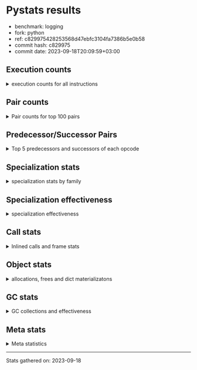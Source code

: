 
# Pystats results

- benchmark: logging
- fork: python
- ref: c829975428253568d47ebfc3104fa7386b5e0b58
- commit hash: c829975
- commit date: 2023-09-18T20:09:59+03:00

## Execution counts

<details>
<summary> execution counts for all instructions </summary>

|Name | Count | Self | Cumulative | Miss ratio | 
|---|---:|---:|---:|---:|
| LOAD_FAST | 447,899,640 | 22.6% | 22.6% |  |
| POP_JUMP_IF_FALSE | 131,481,780 | 6.6% | 29.3% |  |
| RESUME_CHECK | 127,181,340 | 6.4% | 35.7% |  |
| LOAD_ATTR_INSTANCE_VALUE | 123,517,800 | 6.2% | 41.9% | 1.0% |
| TO_BOOL_BOOL | 108,748,800 | 5.5% | 47.4% |  |
| LOAD_ATTR_METHOD_WITH_VALUES | 106,905,600 | 5.4% | 52.8% |  |
| LOAD_GLOBAL_MODULE | 93,389,700 | 4.7% | 57.5% |  |
| CALL_PY_EXACT_ARGS | 82,329,780 | 4.2% | 61.7% |  |
| RETURN_VALUE | 73,113,960 | 3.7% | 65.4% |  |
| POP_TOP | 61,440,720 | 3.1% | 68.5% |  |
| STORE_FAST | 59,966,340 | 3.0% | 71.5% |  |
| CALL | 56,540,440 | 2.9% | 74.4% |  |
| RETURN_CONST | 54,067,380 | 2.7% | 77.1% |  |
| NOP | 49,152,180 | 2.5% | 79.6% |  |
| LOAD_CONST | 43,008,360 | 2.2% | 81.8% |  |
| BINARY_SUBSCR_DICT | 41,779,200 | 2.1% | 83.9% |  |
| LOAD_FAST_LOAD_FAST | 35,020,800 | 1.8% | 85.7% |  |
| LOAD_ATTR_MODULE | 29,491,680 | 1.5% | 87.1% |  |
| STORE_ATTR_INSTANCE_VALUE | 27,033,600 | 1.4% | 88.5% |  |
| LOAD_ATTR | 19,666,260 | 1.0% | 89.5% |  |
| PUSH_NULL | 14,746,500 | 0.7% | 90.2% |  |
| LOAD_GLOBAL_BUILTIN | 14,745,960 | 0.7% | 91.0% |  |
| LOAD_ATTR_METHOD_NO_DICT | 13,516,920 | 0.7% | 91.7% |  |
| POP_JUMP_IF_TRUE | 13,516,800 | 0.7% | 92.4% |  |
| COMPARE_OP_INT | 11,673,780 | 0.6% | 92.9% |  |
| TO_BOOL_NONE | 11,059,200 | 0.6% | 93.5% |  |
| TO_BOOL_ALWAYS_TRUE | 9,830,400 | 0.5% | 94.0% |  |
| JUMP_BACKWARD | 7,741,440 | 0.4% | 94.4% |  |
| BINARY_OP | 6,760,260 | 0.3% | 94.7% |  |
| COPY | 6,144,000 | 0.3% | 95.0% |  |
| CALL_BUILTIN_FAST_WITH_KEYWORDS | 6,144,000 | 0.3% | 95.4% |  |
| CALL_ISINSTANCE | 5,529,600 | 0.3% | 95.6% |  |
| POP_JUMP_IF_NOT_NONE | 4,915,200 | 0.2% | 95.9% |  |
| JUMP_FORWARD | 4,915,200 | 0.2% | 96.1% |  |
| FOR_ITER_LIST | 4,915,200 | 0.2% | 96.4% |  |
| COMPARE_OP_STR | 4,915,200 | 0.2% | 96.6% |  |
| BINARY_SLICE | 4,915,200 | 0.2% | 96.9% |  |
| BINARY_OP_ADD_INT | 4,915,200 | 0.2% | 97.1% |  |
| CALL_BUILTIN_FAST | 4,300,800 | 0.2% | 97.3% |  |
| FOR_ITER_RANGE | 4,055,220 | 0.2% | 97.5% |  |
| CALL_METHOD_DESCRIPTOR_NOARGS | 3,710,220 | 0.2% | 97.7% | 33.8% |
| CALL_METHOD_DESCRIPTOR_FAST | 3,686,760 | 0.2% | 97.9% |  |
| GET_ITER | 3,686,580 | 0.2% | 98.1% |  |
| POP_JUMP_IF_NONE | 3,686,400 | 0.2% | 98.3% |  |
| BUILD_TUPLE | 3,686,400 | 0.2% | 98.5% |  |
| INTERPRETER_EXIT | 3,072,000 | 0.2% | 98.6% |  |
| TO_BOOL | 2,458,240 | 0.1% | 98.8% |  |
| LOAD_ATTR_METHOD_LAZY_DICT | 2,458,140 | 0.1% | 98.9% |  |
| STORE_FAST_STORE_FAST | 2,457,600 | 0.1% | 99.0% |  |
| LOAD_ATTR_NONDESCRIPTOR_WITH_VALUES | 2,457,600 | 0.1% | 99.1% |  |
| BINARY_SUBSCR_TUPLE_INT | 1,843,200 | 0.1% | 99.2% |  |
| CALL_FUNCTION_EX | 1,229,160 | 0.1% | 99.3% |  |
| BINARY_OP_SUBTRACT_FLOAT | 1,228,980 | 0.1% | 99.3% |  |
| UNPACK_SEQUENCE_TUPLE | 1,228,800 | 0.1% | 99.4% |  |
| TO_BOOL_STR | 1,228,800 | 0.1% | 99.5% |  |
| LOAD_ATTR_PROPERTY | 1,228,800 | 0.1% | 99.5% |  |
| DICT_MERGE | 1,228,800 | 0.1% | 99.6% |  |
| CONTAINS_OP | 1,228,800 | 0.1% | 99.7% |  |
| CALL_STR_1 | 1,228,800 | 0.1% | 99.7% |  |
| CALL_METHOD_DESCRIPTOR_O | 1,228,800 | 0.1% | 99.8% |  |
| BUILD_MAP | 1,228,800 | 0.1% | 99.8% |  |
| BINARY_OP_SUBTRACT_INT | 1,228,800 | 0.1% | 99.9% |  |
| BINARY_OP_ADD_UNICODE | 1,228,800 | 0.1% | 100.0% |  |
| CALL_LEN | 614,580 | 0.0% | 100.0% |  |
| LOAD_DEREF | 540 | 0.0% | 100.0% |  |
| LOAD_GLOBAL | 500 | 0.0% | 100.0% |  |
| LIST_EXTEND | 180 | 0.0% | 100.0% |  |
| COPY_FREE_VARS | 180 | 0.0% | 100.0% |  |
| CALL_INTRINSIC_1 | 180 | 0.0% | 100.0% |  |
| CALL_BUILTIN_CLASS | 180 | 0.0% | 100.0% |  |
| BUILD_LIST | 180 | 0.0% | 100.0% |  |
| CALL_METHOD_DESCRIPTOR_FAST_WITH_KEYWORDS | 120 | 0.0% | 100.0% |  |
| BINARY_OP_MULTIPLY_INT | 120 | 0.0% | 100.0% |  |
| COMPARE_OP | 60 | 0.0% | 100.0% |  |


</details>

## Pair counts

<details>
<summary> Pair counts for top 100 pairs </summary>

|Pair | Count | Self | Cumulative | 
|---|---:|---:|---:|
| LOAD_FAST LOAD_ATTR_INSTANCE_VALUE | 122,880,000 | 6.2% | 6.2% |
| LOAD_FAST LOAD_ATTR_METHOD_WITH_VALUES | 104,448,000 | 5.3% | 11.5% |
| RESUME_CHECK LOAD_FAST | 103,219,380 | 5.2% | 16.7% |
| TO_BOOL_BOOL POP_JUMP_IF_FALSE | 97,689,600 | 4.9% | 21.6% |
| CALL_PY_EXACT_ARGS RESUME_CHECK | 82,329,780 | 4.2% | 25.8% |
| LOAD_ATTR_METHOD_WITH_VALUES LOAD_FAST | 54,681,600 | 2.8% | 28.6% |
| RETURN_CONST POP_TOP | 50,380,980 | 2.5% | 31.1% |
| NOP LOAD_FAST | 46,694,400 | 2.4% | 33.5% |
| LOAD_FAST CALL | 46,080,160 | 2.3% | 35.8% |
| RETURN_VALUE TO_BOOL_BOOL | 45,465,600 | 2.3% | 38.1% |
| POP_JUMP_IF_FALSE RETURN_CONST | 43,008,000 | 2.2% | 40.3% |
| LOAD_ATTR_INSTANCE_VALUE TO_BOOL_BOOL | 43,008,000 | 2.2% | 42.4% |
| LOAD_ATTR_INSTANCE_VALUE LOAD_FAST | 43,008,000 | 2.2% | 44.6% |
| POP_JUMP_IF_FALSE NOP | 41,779,200 | 2.1% | 46.7% |
| LOAD_GLOBAL_MODULE CALL_PY_EXACT_ARGS | 41,779,200 | 2.1% | 48.8% |
| BINARY_SUBSCR_DICT RETURN_VALUE | 41,779,200 | 2.1% | 50.9% |
| POP_TOP LOAD_FAST | 41,410,740 | 2.1% | 53.0% |
| LOAD_FAST BINARY_SUBSCR_DICT | 40,550,400 | 2.0% | 55.1% |
| LOAD_ATTR_METHOD_WITH_VALUES LOAD_GLOBAL_MODULE | 40,550,400 | 2.0% | 57.1% |
| CALL RESUME_CHECK | 40,550,400 | 2.0% | 59.2% |
| STORE_FAST LOAD_FAST | 39,076,140 | 2.0% | 61.1% |
| POP_JUMP_IF_FALSE LOAD_FAST | 30,105,780 | 1.5% | 62.7% |
| LOAD_GLOBAL_MODULE LOAD_ATTR_MODULE | 22,733,100 | 1.1% | 63.8% |
| LOAD_FAST CALL_PY_EXACT_ARGS | 22,118,520 | 1.1% | 64.9% |
| RESUME_CHECK LOAD_GLOBAL_MODULE | 16,588,920 | 0.8% | 65.8% |
| LOAD_FAST LOAD_ATTR | 15,974,580 | 0.8% | 66.6% |
| LOAD_FAST STORE_ATTR_INSTANCE_VALUE | 14,745,600 | 0.7% | 67.3% |
| LOAD_ATTR_MODULE PUSH_NULL | 13,517,280 | 0.7% | 68.0% |
| LOAD_FAST LOAD_CONST | 12,902,520 | 0.7% | 68.7% |
| LOAD_FAST_LOAD_FAST STORE_ATTR_INSTANCE_VALUE | 12,288,000 | 0.6% | 69.3% |
| LOAD_GLOBAL_BUILTIN LOAD_FAST | 11,059,560 | 0.6% | 69.8% |
| POP_TOP RETURN_CONST | 11,059,380 | 0.6% | 70.4% |
| TO_BOOL_NONE POP_JUMP_IF_FALSE | 11,059,200 | 0.6% | 71.0% |
| TO_BOOL_BOOL POP_JUMP_IF_TRUE | 11,059,200 | 0.6% | 71.5% |
| RETURN_VALUE STORE_FAST | 11,059,200 | 0.6% | 72.1% |
| STORE_ATTR_INSTANCE_VALUE LOAD_FAST_LOAD_FAST | 9,830,400 | 0.5% | 72.6% |
| LOAD_ATTR_METHOD_WITH_VALUES CALL_PY_EXACT_ARGS | 9,830,400 | 0.5% | 73.1% |
| COMPARE_OP_INT POP_JUMP_IF_FALSE | 9,216,180 | 0.5% | 73.5% |
| LOAD_FAST RETURN_VALUE | 8,601,780 | 0.4% | 74.0% |
| TO_BOOL_ALWAYS_TRUE POP_JUMP_IF_FALSE | 8,601,600 | 0.4% | 74.4% |
| LOAD_CONST COMPARE_OP_INT | 7,987,240 | 0.4% | 74.8% |
| STORE_FAST LOAD_GLOBAL_MODULE | 7,372,960 | 0.4% | 75.2% |
| STORE_ATTR_INSTANCE_VALUE LOAD_GLOBAL_MODULE | 7,372,800 | 0.4% | 75.5% |
| LOAD_FAST STORE_FAST | 7,372,800 | 0.4% | 75.9% |
| LOAD_CONST STORE_FAST | 7,372,800 | 0.4% | 76.3% |
| LOAD_CONST LOAD_FAST | 7,372,800 | 0.4% | 76.7% |
| LOAD_ATTR_MODULE LOAD_ATTR_MODULE | 6,758,400 | 0.3% | 77.0% |
| PUSH_NULL LOAD_FAST | 6,144,360 | 0.3% | 77.3% |
| RETURN_VALUE RETURN_VALUE | 6,144,180 | 0.3% | 77.6% |
| LOAD_GLOBAL_MODULE LOAD_FAST | 6,144,180 | 0.3% | 77.9% |
| POP_JUMP_IF_TRUE LOAD_FAST | 6,144,000 | 0.3% | 78.2% |
| LOAD_FAST_LOAD_FAST LOAD_FAST_LOAD_FAST | 6,144,000 | 0.3% | 78.6% |
| LOAD_FAST LOAD_GLOBAL_MODULE | 6,144,000 | 0.3% | 78.9% |
| LOAD_FAST CALL_BUILTIN_FAST_WITH_KEYWORDS | 6,144,000 | 0.3% | 79.2% |
| LOAD_ATTR_MODULE LOAD_FAST | 6,144,000 | 0.3% | 79.5% |
| LOAD_ATTR_METHOD_NO_DICT LOAD_FAST | 6,144,000 | 0.3% | 79.8% |
| LOAD_ATTR_INSTANCE_VALUE TO_BOOL_ALWAYS_TRUE | 6,144,000 | 0.3% | 80.1% |
| LOAD_ATTR_INSTANCE_VALUE LOAD_ATTR_METHOD_NO_DICT | 6,144,000 | 0.3% | 80.4% |
| LOAD_ATTR STORE_FAST | 6,144,000 | 0.3% | 80.7% |
| CALL_ISINSTANCE TO_BOOL_BOOL | 5,529,600 | 0.3% | 81.0% |
| POP_TOP JUMP_BACKWARD | 5,283,840 | 0.3% | 81.3% |
| CALL STORE_FAST | 4,915,380 | 0.2% | 81.5% |
| STORE_FAST LOAD_FAST_LOAD_FAST | 4,915,200 | 0.2% | 81.8% |
| RETURN_VALUE LOAD_FAST | 4,915,200 | 0.2% | 82.0% |
| POP_JUMP_IF_NOT_NONE LOAD_FAST | 4,915,200 | 0.2% | 82.3% |
| POP_JUMP_IF_FALSE LOAD_GLOBAL_MODULE | 4,915,200 | 0.2% | 82.5% |
| LOAD_GLOBAL_MODULE TO_BOOL_BOOL | 4,915,200 | 0.2% | 82.8% |
| LOAD_FAST TO_BOOL_NONE | 4,915,200 | 0.2% | 83.0% |
| LOAD_FAST POP_JUMP_IF_NOT_NONE | 4,915,200 | 0.2% | 83.3% |
| LOAD_CONST BINARY_OP_ADD_INT | 4,915,200 | 0.2% | 83.5% |
| LOAD_ATTR_INSTANCE_VALUE TO_BOOL_NONE | 4,915,200 | 0.2% | 83.8% |
| COPY TO_BOOL_BOOL | 4,915,200 | 0.2% | 84.0% |
| JUMP_BACKWARD FOR_ITER_RANGE | 4,055,040 | 0.2% | 84.2% |
| FOR_ITER_RANGE STORE_FAST | 4,055,040 | 0.2% | 84.4% |
| LOAD_ATTR LOAD_ATTR | 3,691,400 | 0.2% | 84.6% |
| PUSH_NULL CALL | 3,686,940 | 0.2% | 84.8% |
| LOAD_CONST BINARY_OP | 3,686,440 | 0.2% | 85.0% |
| STORE_FAST LOAD_CONST | 3,686,400 | 0.2% | 85.2% |
| STORE_ATTR_INSTANCE_VALUE LOAD_FAST | 3,686,400 | 0.2% | 85.3% |
| RESUME_CHECK NOP | 3,686,400 | 0.2% | 85.5% |
| POP_JUMP_IF_FALSE LOAD_GLOBAL_BUILTIN | 3,686,400 | 0.2% | 85.7% |
| LOAD_GLOBAL_MODULE COMPARE_OP_STR | 3,686,400 | 0.2% | 85.9% |
| LOAD_FAST_LOAD_FAST LOAD_FAST | 3,686,400 | 0.2% | 86.1% |
| LOAD_FAST_LOAD_FAST LOAD_CONST | 3,686,400 | 0.2% | 86.3% |
| LOAD_FAST TO_BOOL_ALWAYS_TRUE | 3,686,400 | 0.2% | 86.5% |
| LOAD_FAST POP_JUMP_IF_NONE | 3,686,400 | 0.2% | 86.7% |
| LOAD_FAST LOAD_GLOBAL_BUILTIN | 3,686,400 | 0.2% | 86.8% |
| LOAD_FAST LOAD_ATTR_METHOD_NO_DICT | 3,686,400 | 0.2% | 87.0% |
| LOAD_CONST CALL_BUILTIN_FAST | 3,686,400 | 0.2% | 87.2% |
| LOAD_ATTR_INSTANCE_VALUE GET_ITER | 3,686,400 | 0.2% | 87.4% |
| LOAD_ATTR LOAD_FAST | 3,686,400 | 0.2% | 87.6% |
| LOAD_ATTR CALL_PY_EXACT_ARGS | 3,686,400 | 0.2% | 87.8% |
| GET_ITER FOR_ITER_LIST | 3,686,400 | 0.2% | 88.0% |
| FOR_ITER_LIST LOAD_FAST | 3,686,400 | 0.2% | 88.1% |
| COMPARE_OP_STR COPY | 3,686,400 | 0.2% | 88.3% |
| CALL_METHOD_DESCRIPTOR_NOARGS POP_TOP | 3,686,400 | 0.2% | 88.5% |
| CALL_METHOD_DESCRIPTOR_FAST STORE_FAST | 3,686,400 | 0.2% | 88.7% |
| CALL_BUILTIN_FAST_WITH_KEYWORDS RETURN_VALUE | 3,686,400 | 0.2% | 88.9% |
| CALL LOAD_CONST | 3,686,400 | 0.2% | 89.1% |
| BINARY_OP_ADD_INT STORE_FAST | 3,686,400 | 0.2% | 89.3% |


</details>

## Predecessor/Successor Pairs

<details>
<summary> Top 5 predecessors and successors of each opcode </summary>

### BINARY_SLICE

<details>
<summary> Successors and predecessors for BINARY_SLICE </summary>

|Predecessors | Count | Percentage | 
|---|---:|---:|
| LOAD_CONST | 2,457,600 | 50.0% |
| LOAD_FAST | 1,228,800 | 25.0% |
| BINARY_OP_ADD_INT | 1,228,800 | 25.0% |

|Successors | Count | Percentage | 
|---|---:|---:|
| RETURN_VALUE | 1,228,800 | 25.0% |
| LOAD_FAST_LOAD_FAST | 1,228,800 | 25.0% |
| LOAD_FAST | 1,228,800 | 25.0% |
| BUILD_TUPLE | 1,228,800 | 25.0% |


</details>

### GET_ITER

<details>
<summary> Successors and predecessors for GET_ITER </summary>

|Predecessors | Count | Percentage | 
|---|---:|---:|
| LOAD_ATTR_INSTANCE_VALUE | 3,686,400 | 100.0% |
| LOAD_FAST | 180 | 0.0% |

|Successors | Count | Percentage | 
|---|---:|---:|
| FOR_ITER_LIST | 3,686,400 | 100.0% |
| FOR_ITER_RANGE | 180 | 0.0% |


</details>

### NOP

<details>
<summary> Successors and predecessors for NOP </summary>

|Predecessors | Count | Percentage | 
|---|---:|---:|
| POP_JUMP_IF_FALSE | 41,779,200 | 85.0% |
| RESUME_CHECK | 3,686,400 | 7.5% |
| POP_TOP | 2,457,780 | 5.0% |
| STORE_ATTR_INSTANCE_VALUE | 1,228,800 | 2.5% |

|Successors | Count | Percentage | 
|---|---:|---:|
| LOAD_FAST | 46,694,400 | 95.0% |
| LOAD_GLOBAL_MODULE | 2,457,600 | 5.0% |
| LOAD_DEREF | 180 | 0.0% |


</details>

### POP_TOP

<details>
<summary> Successors and predecessors for POP_TOP </summary>

|Predecessors | Count | Percentage | 
|---|---:|---:|
| RETURN_CONST | 50,380,980 | 82.0% |
| CALL_METHOD_DESCRIPTOR_NOARGS | 3,686,400 | 6.0% |
| CALL | 2,457,780 | 4.0% |
| RETURN_VALUE | 1,228,800 | 2.0% |
| POP_JUMP_IF_TRUE | 1,228,800 | 2.0% |

|Successors | Count | Percentage | 
|---|---:|---:|
| LOAD_FAST | 41,410,740 | 67.4% |
| RETURN_CONST | 11,059,380 | 18.0% |
| JUMP_BACKWARD | 5,283,840 | 8.6% |
| NOP | 2,457,780 | 4.0% |
| LOAD_CONST | 1,228,800 | 2.0% |


</details>

### PUSH_NULL

<details>
<summary> Successors and predecessors for PUSH_NULL </summary>

|Predecessors | Count | Percentage | 
|---|---:|---:|
| LOAD_ATTR_MODULE | 13,517,280 | 91.7% |
| LOAD_ATTR | 1,228,860 | 8.3% |
| LOAD_DEREF | 360 | 0.0% |

|Successors | Count | Percentage | 
|---|---:|---:|
| LOAD_FAST | 6,144,360 | 41.7% |
| CALL | 3,686,940 | 25.0% |
| LOAD_GLOBAL_MODULE | 1,228,800 | 8.3% |
| LOAD_FAST_LOAD_FAST | 1,228,800 | 8.3% |
| LOAD_CONST | 1,228,800 | 8.3% |


</details>

### RETURN_VALUE

<details>
<summary> Successors and predecessors for RETURN_VALUE </summary>

|Predecessors | Count | Percentage | 
|---|---:|---:|
| BINARY_SUBSCR_DICT | 41,779,200 | 57.1% |
| LOAD_FAST | 8,601,780 | 11.8% |
| RETURN_VALUE | 6,144,180 | 8.4% |
| CALL_BUILTIN_FAST_WITH_KEYWORDS | 3,686,400 | 5.0% |
| POP_JUMP_IF_TRUE | 2,457,600 | 3.4% |

|Successors | Count | Percentage | 
|---|---:|---:|
| TO_BOOL_BOOL | 45,465,600 | 62.2% |
| STORE_FAST | 11,059,200 | 15.1% |
| RETURN_VALUE | 6,144,180 | 8.4% |
| LOAD_FAST | 4,915,200 | 6.7% |
| UNPACK_SEQUENCE_TUPLE | 1,228,800 | 1.7% |


</details>

### TO_BOOL

<details>
<summary> Successors and predecessors for TO_BOOL </summary>

|Predecessors | Count | Percentage | 
|---|---:|---:|
| LOAD_FAST | 1,228,800 | 50.0% |
| LOAD_ATTR_INSTANCE_VALUE | 1,228,800 | 50.0% |
| TO_BOOL | 640 | 0.0% |

|Successors | Count | Percentage | 
|---|---:|---:|
| POP_JUMP_IF_FALSE | 2,457,600 | 100.0% |
| TO_BOOL | 640 | 0.0% |


</details>

### BINARY_OP

<details>
<summary> Successors and predecessors for BINARY_OP </summary>

|Predecessors | Count | Percentage | 
|---|---:|---:|
| LOAD_CONST | 3,686,440 | 54.5% |
| LOAD_FAST | 1,228,860 | 18.2% |
| CALL | 1,228,800 | 18.2% |
| LOAD_ATTR_INSTANCE_VALUE | 614,400 | 9.1% |
| BINARY_OP | 1,760 | 0.0% |

|Successors | Count | Percentage | 
|---|---:|---:|
| LOAD_FAST | 2,457,600 | 36.4% |
| RETURN_VALUE | 1,228,800 | 18.2% |
| LOAD_CONST | 1,228,800 | 18.2% |
| CALL | 1,228,800 | 18.2% |
| STORE_FAST | 614,400 | 9.1% |


</details>

### BUILD_LIST

<details>
<summary> Successors and predecessors for BUILD_LIST </summary>

|Predecessors | Count | Percentage | 
|---|---:|---:|
| LOAD_FAST | 180 | 100.0% |

|Successors | Count | Percentage | 
|---|---:|---:|
| LOAD_DEREF | 180 | 100.0% |


</details>

### CALL

<details>
<summary> Successors and predecessors for CALL </summary>

|Predecessors | Count | Percentage | 
|---|---:|---:|
| LOAD_FAST | 46,080,160 | 81.5% |
| PUSH_NULL | 3,686,940 | 6.5% |
| LOAD_ATTR_METHOD_NO_DICT | 2,457,640 | 4.3% |
| LOAD_GLOBAL_MODULE | 1,228,800 | 2.2% |
| LOAD_ATTR_NONDESCRIPTOR_WITH_VALUES | 1,228,800 | 2.2% |

|Successors | Count | Percentage | 
|---|---:|---:|
| RESUME_CHECK | 40,550,400 | 71.7% |
| STORE_FAST | 4,915,380 | 8.7% |
| LOAD_CONST | 3,686,400 | 6.5% |
| POP_TOP | 2,457,780 | 4.3% |
| LOAD_FAST | 2,457,780 | 4.3% |


</details>

### CALL_FUNCTION_EX

<details>
<summary> Successors and predecessors for CALL_FUNCTION_EX </summary>

|Predecessors | Count | Percentage | 
|---|---:|---:|
| DICT_MERGE | 1,228,800 | 100.0% |
| LOAD_FAST | 180 | 0.0% |
| CALL_INTRINSIC_1 | 180 | 0.0% |

|Successors | Count | Percentage | 
|---|---:|---:|
| POP_TOP | 1,228,800 | 100.0% |
| RESUME_CHECK | 180 | 0.0% |
| COPY_FREE_VARS | 180 | 0.0% |


</details>

### CALL_INTRINSIC_1

<details>
<summary> Successors and predecessors for CALL_INTRINSIC_1 </summary>

|Predecessors | Count | Percentage | 
|---|---:|---:|
| LIST_EXTEND | 180 | 100.0% |

|Successors | Count | Percentage | 
|---|---:|---:|
| CALL_FUNCTION_EX | 180 | 100.0% |


</details>

### COMPARE_OP

<details>
<summary> Successors and predecessors for COMPARE_OP </summary>

|Predecessors | Count | Percentage | 
|---|---:|---:|
| BINARY_OP_MULTIPLY_INT | 40 | 66.7% |
| LOAD_CONST | 20 | 33.3% |

|Successors | Count | Percentage | 
|---|---:|---:|
| COMPARE_OP_INT | 60 | 100.0% |


</details>

### COPY_FREE_VARS

<details>
<summary> Successors and predecessors for COPY_FREE_VARS </summary>

|Predecessors | Count | Percentage | 
|---|---:|---:|
| CALL_FUNCTION_EX | 180 | 100.0% |

|Successors | Count | Percentage | 
|---|---:|---:|
| RESUME_CHECK | 180 | 100.0% |


</details>

### JUMP_BACKWARD

<details>
<summary> Successors and predecessors for JUMP_BACKWARD </summary>

|Predecessors | Count | Percentage | 
|---|---:|---:|
| POP_TOP | 5,283,840 | 68.3% |
| POP_JUMP_IF_FALSE | 2,457,600 | 31.7% |

|Successors | Count | Percentage | 
|---|---:|---:|
| FOR_ITER_RANGE | 4,055,040 | 52.4% |
| LOAD_FAST | 2,457,600 | 31.7% |
| FOR_ITER_LIST | 1,228,800 | 15.9% |


</details>

### LIST_EXTEND

<details>
<summary> Successors and predecessors for LIST_EXTEND </summary>

|Predecessors | Count | Percentage | 
|---|---:|---:|
| LOAD_DEREF | 180 | 100.0% |

|Successors | Count | Percentage | 
|---|---:|---:|
| CALL_INTRINSIC_1 | 180 | 100.0% |


</details>

### LOAD_ATTR

<details>
<summary> Successors and predecessors for LOAD_ATTR </summary>

|Predecessors | Count | Percentage | 
|---|---:|---:|
| LOAD_FAST | 15,974,580 | 81.2% |
| LOAD_ATTR | 3,691,400 | 18.8% |
| LOAD_GLOBAL_MODULE | 180 | 0.0% |
| LOAD_GLOBAL | 60 | 0.0% |
| CALL_METHOD_DESCRIPTOR_NOARGS | 40 | 0.0% |

|Successors | Count | Percentage | 
|---|---:|---:|
| STORE_FAST | 6,144,000 | 31.2% |
| LOAD_ATTR | 3,691,400 | 18.8% |
| LOAD_FAST | 3,686,400 | 18.7% |
| CALL_PY_EXACT_ARGS | 3,686,400 | 18.7% |
| PUSH_NULL | 1,228,860 | 6.2% |


</details>

### LOAD_CONST

<details>
<summary> Successors and predecessors for LOAD_CONST </summary>

|Predecessors | Count | Percentage | 
|---|---:|---:|
| LOAD_FAST | 12,902,520 | 30.0% |
| STORE_FAST | 3,686,400 | 8.6% |
| LOAD_FAST_LOAD_FAST | 3,686,400 | 8.6% |
| CALL | 3,686,400 | 8.6% |
| POP_JUMP_IF_TRUE | 2,457,600 | 5.7% |

|Successors | Count | Percentage | 
|---|---:|---:|
| COMPARE_OP_INT | 7,987,240 | 18.6% |
| STORE_FAST | 7,372,800 | 17.1% |
| LOAD_FAST | 7,372,800 | 17.1% |
| BINARY_OP_ADD_INT | 4,915,200 | 11.4% |
| BINARY_OP | 3,686,440 | 8.6% |


</details>

### LOAD_DEREF

<details>
<summary> Successors and predecessors for LOAD_DEREF </summary>

|Predecessors | Count | Percentage | 
|---|---:|---:|
| RESUME_CHECK | 180 | 33.3% |
| NOP | 180 | 33.3% |
| BUILD_LIST | 180 | 33.3% |

|Successors | Count | Percentage | 
|---|---:|---:|
| PUSH_NULL | 360 | 66.7% |
| LIST_EXTEND | 180 | 33.3% |


</details>

### LOAD_FAST

<details>
<summary> Successors and predecessors for LOAD_FAST </summary>

|Predecessors | Count | Percentage | 
|---|---:|---:|
| RESUME_CHECK | 103,219,380 | 23.0% |
| LOAD_ATTR_METHOD_WITH_VALUES | 54,681,600 | 12.2% |
| NOP | 46,694,400 | 10.4% |
| LOAD_ATTR_INSTANCE_VALUE | 43,008,000 | 9.6% |
| POP_TOP | 41,410,740 | 9.2% |

|Successors | Count | Percentage | 
|---|---:|---:|
| LOAD_ATTR_INSTANCE_VALUE | 122,880,000 | 27.4% |
| LOAD_ATTR_METHOD_WITH_VALUES | 104,448,000 | 23.3% |
| CALL | 46,080,160 | 10.3% |
| BINARY_SUBSCR_DICT | 40,550,400 | 9.1% |
| CALL_PY_EXACT_ARGS | 22,118,520 | 4.9% |


</details>

### LOAD_GLOBAL

<details>
<summary> Successors and predecessors for LOAD_GLOBAL </summary>

|Predecessors | Count | Percentage | 
|---|---:|---:|
| STORE_FAST | 200 | 40.0% |
| RETURN_VALUE | 120 | 24.0% |
| RESUME_CHECK | 60 | 12.0% |
| POP_TOP | 60 | 12.0% |
| FOR_ITER_RANGE | 60 | 12.0% |

|Successors | Count | Percentage | 
|---|---:|---:|
| LOAD_GLOBAL_MODULE | 320 | 64.0% |
| LOAD_GLOBAL_BUILTIN | 120 | 24.0% |
| LOAD_ATTR | 60 | 12.0% |


</details>

### POP_JUMP_IF_FALSE

<details>
<summary> Successors and predecessors for POP_JUMP_IF_FALSE </summary>

|Predecessors | Count | Percentage | 
|---|---:|---:|
| TO_BOOL_BOOL | 97,689,600 | 74.3% |
| TO_BOOL_NONE | 11,059,200 | 8.4% |
| COMPARE_OP_INT | 9,216,180 | 7.0% |
| TO_BOOL_ALWAYS_TRUE | 8,601,600 | 6.5% |
| TO_BOOL | 2,457,600 | 1.9% |

|Successors | Count | Percentage | 
|---|---:|---:|
| RETURN_CONST | 43,008,000 | 32.7% |
| NOP | 41,779,200 | 31.8% |
| LOAD_FAST | 30,105,780 | 22.9% |
| LOAD_GLOBAL_MODULE | 4,915,200 | 3.7% |
| LOAD_GLOBAL_BUILTIN | 3,686,400 | 2.8% |


</details>

### POP_JUMP_IF_NONE

<details>
<summary> Successors and predecessors for POP_JUMP_IF_NONE </summary>

|Predecessors | Count | Percentage | 
|---|---:|---:|
| LOAD_FAST | 3,686,400 | 100.0% |

|Successors | Count | Percentage | 
|---|---:|---:|
| LOAD_FAST | 2,457,600 | 66.7% |
| LOAD_GLOBAL_MODULE | 1,228,800 | 33.3% |


</details>

### POP_JUMP_IF_NOT_NONE

<details>
<summary> Successors and predecessors for POP_JUMP_IF_NOT_NONE </summary>

|Predecessors | Count | Percentage | 
|---|---:|---:|
| LOAD_FAST | 4,915,200 | 100.0% |

|Successors | Count | Percentage | 
|---|---:|---:|
| LOAD_FAST | 4,915,200 | 100.0% |


</details>

### POP_JUMP_IF_TRUE

<details>
<summary> Successors and predecessors for POP_JUMP_IF_TRUE </summary>

|Predecessors | Count | Percentage | 
|---|---:|---:|
| TO_BOOL_BOOL | 11,059,200 | 81.8% |
| TO_BOOL_ALWAYS_TRUE | 1,228,800 | 9.1% |
| COMPARE_OP_INT | 1,228,800 | 9.1% |

|Successors | Count | Percentage | 
|---|---:|---:|
| LOAD_FAST | 6,144,000 | 45.5% |
| RETURN_VALUE | 2,457,600 | 18.2% |
| LOAD_CONST | 2,457,600 | 18.2% |
| POP_TOP | 1,228,800 | 9.1% |
| LOAD_GLOBAL_BUILTIN | 1,228,800 | 9.1% |


</details>

### RETURN_CONST

<details>
<summary> Successors and predecessors for RETURN_CONST </summary>

|Predecessors | Count | Percentage | 
|---|---:|---:|
| POP_JUMP_IF_FALSE | 43,008,000 | 79.5% |
| POP_TOP | 11,059,380 | 20.5% |

|Successors | Count | Percentage | 
|---|---:|---:|
| POP_TOP | 50,380,980 | 93.2% |
| INTERPRETER_EXIT | 2,457,600 | 4.5% |
| STORE_FAST | 1,228,800 | 2.3% |


</details>

### STORE_FAST

<details>
<summary> Successors and predecessors for STORE_FAST </summary>

|Predecessors | Count | Percentage | 
|---|---:|---:|
| RETURN_VALUE | 11,059,200 | 18.4% |
| LOAD_FAST | 7,372,800 | 12.3% |
| LOAD_CONST | 7,372,800 | 12.3% |
| LOAD_ATTR | 6,144,000 | 10.2% |
| CALL | 4,915,380 | 8.2% |

|Successors | Count | Percentage | 
|---|---:|---:|
| LOAD_FAST | 39,076,140 | 65.2% |
| LOAD_GLOBAL_MODULE | 7,372,960 | 12.3% |
| LOAD_FAST_LOAD_FAST | 4,915,200 | 8.2% |
| LOAD_CONST | 3,686,400 | 6.1% |
| LOAD_GLOBAL_BUILTIN | 2,457,840 | 4.1% |


</details>

### BINARY_OP_SUBTRACT_FLOAT

<details>
<summary> Successors and predecessors for BINARY_OP_SUBTRACT_FLOAT </summary>

|Predecessors | Count | Percentage | 
|---|---:|---:|
| LOAD_GLOBAL_MODULE | 1,228,800 | 100.0% |
| LOAD_FAST | 120 | 0.0% |
| BINARY_OP | 60 | 0.0% |

|Successors | Count | Percentage | 
|---|---:|---:|
| LOAD_CONST | 1,228,800 | 100.0% |
| STORE_FAST | 180 | 0.0% |


</details>

### BINARY_SUBSCR_DICT

<details>
<summary> Successors and predecessors for BINARY_SUBSCR_DICT </summary>

|Predecessors | Count | Percentage | 
|---|---:|---:|
| LOAD_FAST | 40,550,400 | 97.1% |
| CALL | 1,228,800 | 2.9% |

|Successors | Count | Percentage | 
|---|---:|---:|
| RETURN_VALUE | 41,779,200 | 100.0% |


</details>

### CALL_BUILTIN_CLASS

<details>
<summary> Successors and predecessors for CALL_BUILTIN_CLASS </summary>

|Predecessors | Count | Percentage | 
|---|---:|---:|
| LOAD_FAST | 120 | 66.7% |
| CALL | 60 | 33.3% |

|Successors | Count | Percentage | 
|---|---:|---:|
| STORE_FAST | 180 | 100.0% |


</details>

### CALL_LEN

<details>
<summary> Successors and predecessors for CALL_LEN </summary>

|Predecessors | Count | Percentage | 
|---|---:|---:|
| LOAD_FAST | 614,480 | 100.0% |
| CALL | 60 | 0.0% |
| CALL_METHOD_DESCRIPTOR_NOARGS | 40 | 0.0% |

|Successors | Count | Percentage | 
|---|---:|---:|
| LOAD_CONST | 614,460 | 100.0% |
| LOAD_FAST | 120 | 0.0% |


</details>

### CALL_METHOD_DESCRIPTOR_FAST

<details>
<summary> Successors and predecessors for CALL_METHOD_DESCRIPTOR_FAST </summary>

|Predecessors | Count | Percentage | 
|---|---:|---:|
| LOAD_CONST | 2,457,720 | 66.7% |
| LOAD_FAST | 1,228,800 | 33.3% |
| LOAD_ATTR_METHOD_LAZY_DICT | 120 | 0.0% |
| CALL | 120 | 0.0% |

|Successors | Count | Percentage | 
|---|---:|---:|
| STORE_FAST | 3,686,400 | 100.0% |
| POP_TOP | 360 | 0.0% |


</details>

### CALL_METHOD_DESCRIPTOR_NOARGS

<details>
<summary> Successors and predecessors for CALL_METHOD_DESCRIPTOR_NOARGS </summary>

|Predecessors | Count | Percentage | 
|---|---:|---:|
| LOAD_ATTR_METHOD_NO_DICT | 2,457,600 | 66.2% |
| LOAD_ATTR_METHOD_LAZY_DICT | 1,228,920 | 33.1% |
| CALL_METHOD_DESCRIPTOR_NOARGS | 23,640 | 0.6% |
| CALL | 60 | 0.0% |

|Successors | Count | Percentage | 
|---|---:|---:|
| POP_TOP | 3,686,400 | 99.4% |
| CALL_METHOD_DESCRIPTOR_NOARGS | 23,640 | 0.6% |
| LOAD_ATTR_METHOD_NO_DICT | 80 | 0.0% |
| LOAD_ATTR | 40 | 0.0% |
| CALL_LEN | 40 | 0.0% |


</details>

### CALL_PY_EXACT_ARGS

<details>
<summary> Successors and predecessors for CALL_PY_EXACT_ARGS </summary>

|Predecessors | Count | Percentage | 
|---|---:|---:|
| LOAD_GLOBAL_MODULE | 41,779,200 | 50.7% |
| LOAD_FAST | 22,118,520 | 26.9% |
| LOAD_ATTR_METHOD_WITH_VALUES | 9,830,400 | 11.9% |
| LOAD_ATTR | 3,686,400 | 4.5% |
| LOAD_FAST_LOAD_FAST | 2,457,600 | 3.0% |

|Successors | Count | Percentage | 
|---|---:|---:|
| RESUME_CHECK | 82,329,780 | 100.0% |


</details>

### COMPARE_OP_INT

<details>
<summary> Successors and predecessors for COMPARE_OP_INT </summary>

|Predecessors | Count | Percentage | 
|---|---:|---:|
| LOAD_CONST | 7,987,240 | 68.4% |
| LOAD_FAST_LOAD_FAST | 2,457,600 | 21.1% |
| LOAD_ATTR_INSTANCE_VALUE | 1,228,800 | 10.5% |
| BINARY_OP_MULTIPLY_INT | 80 | 0.0% |
| COMPARE_OP | 60 | 0.0% |

|Successors | Count | Percentage | 
|---|---:|---:|
| POP_JUMP_IF_FALSE | 9,216,180 | 78.9% |
| RETURN_VALUE | 1,228,800 | 10.5% |
| POP_JUMP_IF_TRUE | 1,228,800 | 10.5% |


</details>

### FOR_ITER_RANGE

<details>
<summary> Successors and predecessors for FOR_ITER_RANGE </summary>

|Predecessors | Count | Percentage | 
|---|---:|---:|
| JUMP_BACKWARD | 4,055,040 | 100.0% |
| GET_ITER | 180 | 0.0% |

|Successors | Count | Percentage | 
|---|---:|---:|
| STORE_FAST | 4,055,040 | 100.0% |
| LOAD_GLOBAL_MODULE | 120 | 0.0% |
| LOAD_GLOBAL | 60 | 0.0% |


</details>

### LOAD_ATTR_INSTANCE_VALUE

<details>
<summary> Successors and predecessors for LOAD_ATTR_INSTANCE_VALUE </summary>

|Predecessors | Count | Percentage | 
|---|---:|---:|
| LOAD_FAST | 122,880,000 | 99.5% |
| LOAD_FAST_LOAD_FAST | 614,400 | 0.5% |
| LOAD_ATTR_INSTANCE_VALUE | 23,400 | 0.0% |

|Successors | Count | Percentage | 
|---|---:|---:|
| TO_BOOL_BOOL | 43,008,000 | 34.8% |
| LOAD_FAST | 43,008,000 | 34.8% |
| TO_BOOL_ALWAYS_TRUE | 6,144,000 | 5.0% |
| LOAD_ATTR_METHOD_NO_DICT | 6,144,000 | 5.0% |
| TO_BOOL_NONE | 4,915,200 | 4.0% |


</details>

### LOAD_ATTR_METHOD_LAZY_DICT

<details>
<summary> Successors and predecessors for LOAD_ATTR_METHOD_LAZY_DICT </summary>

|Predecessors | Count | Percentage | 
|---|---:|---:|
| LOAD_FAST | 1,229,160 | 50.0% |
| LOAD_ATTR_INSTANCE_VALUE | 1,228,800 | 50.0% |
| LOAD_ATTR | 180 | 0.0% |

|Successors | Count | Percentage | 
|---|---:|---:|
| CALL_METHOD_DESCRIPTOR_NOARGS | 1,228,920 | 50.0% |
| LOAD_FAST_LOAD_FAST | 1,228,800 | 50.0% |
| LOAD_CONST | 180 | 0.0% |
| CALL_METHOD_DESCRIPTOR_FAST | 120 | 0.0% |
| CALL | 120 | 0.0% |


</details>

### LOAD_ATTR_METHOD_WITH_VALUES

<details>
<summary> Successors and predecessors for LOAD_ATTR_METHOD_WITH_VALUES </summary>

|Predecessors | Count | Percentage | 
|---|---:|---:|
| LOAD_FAST | 104,448,000 | 97.7% |
| LOAD_ATTR_INSTANCE_VALUE | 2,457,600 | 2.3% |

|Successors | Count | Percentage | 
|---|---:|---:|
| LOAD_FAST | 54,681,600 | 51.1% |
| LOAD_GLOBAL_MODULE | 40,550,400 | 37.9% |
| CALL_PY_EXACT_ARGS | 9,830,400 | 9.2% |
| LOAD_FAST_LOAD_FAST | 1,843,200 | 1.7% |


</details>

### LOAD_ATTR_MODULE

<details>
<summary> Successors and predecessors for LOAD_ATTR_MODULE </summary>

|Predecessors | Count | Percentage | 
|---|---:|---:|
| LOAD_GLOBAL_MODULE | 22,733,100 | 77.1% |
| LOAD_ATTR_MODULE | 6,758,400 | 22.9% |
| LOAD_ATTR | 180 | 0.0% |

|Successors | Count | Percentage | 
|---|---:|---:|
| PUSH_NULL | 13,517,280 | 45.8% |
| LOAD_ATTR_MODULE | 6,758,400 | 22.9% |
| LOAD_FAST | 6,144,000 | 20.8% |
| LOAD_ATTR_METHOD_NO_DICT | 2,457,600 | 8.3% |
| CALL_ISINSTANCE | 614,400 | 2.1% |


</details>

### LOAD_GLOBAL_BUILTIN

<details>
<summary> Successors and predecessors for LOAD_GLOBAL_BUILTIN </summary>

|Predecessors | Count | Percentage | 
|---|---:|---:|
| POP_JUMP_IF_FALSE | 3,686,400 | 25.0% |
| LOAD_FAST | 3,686,400 | 25.0% |
| STORE_FAST | 2,457,840 | 16.7% |
| RESUME_CHECK | 2,457,600 | 16.7% |
| STORE_ATTR_INSTANCE_VALUE | 1,228,800 | 8.3% |

|Successors | Count | Percentage | 
|---|---:|---:|
| LOAD_FAST | 11,059,560 | 75.0% |
| CALL_ISINSTANCE | 2,457,600 | 16.7% |
| LOAD_GLOBAL_MODULE | 1,228,800 | 8.3% |


</details>

### LOAD_GLOBAL_MODULE

<details>
<summary> Successors and predecessors for LOAD_GLOBAL_MODULE </summary>

|Predecessors | Count | Percentage | 
|---|---:|---:|
| LOAD_ATTR_METHOD_WITH_VALUES | 40,550,400 | 43.4% |
| RESUME_CHECK | 16,588,920 | 17.8% |
| STORE_FAST | 7,372,960 | 7.9% |
| STORE_ATTR_INSTANCE_VALUE | 7,372,800 | 7.9% |
| LOAD_FAST | 6,144,000 | 6.6% |

|Successors | Count | Percentage | 
|---|---:|---:|
| CALL_PY_EXACT_ARGS | 41,779,200 | 44.7% |
| LOAD_ATTR_MODULE | 22,733,100 | 24.3% |
| LOAD_FAST | 6,144,180 | 6.6% |
| TO_BOOL_BOOL | 4,915,200 | 5.3% |
| COMPARE_OP_STR | 3,686,400 | 3.9% |


</details>

### RESUME_CHECK

<details>
<summary> Successors and predecessors for RESUME_CHECK </summary>

|Predecessors | Count | Percentage | 
|---|---:|---:|
| CALL_PY_EXACT_ARGS | 82,329,780 | 64.7% |
| CALL | 40,550,400 | 31.9% |
| CACHE | 3,072,000 | 2.4% |
| LOAD_ATTR_PROPERTY | 1,228,800 | 1.0% |
| COPY_FREE_VARS | 180 | 0.0% |

|Successors | Count | Percentage | 
|---|---:|---:|
| LOAD_FAST | 103,219,380 | 81.2% |
| LOAD_GLOBAL_MODULE | 16,588,920 | 13.0% |
| NOP | 3,686,400 | 2.9% |
| LOAD_GLOBAL_BUILTIN | 2,457,600 | 1.9% |
| LOAD_CONST | 1,228,800 | 1.0% |


</details>

### TO_BOOL_BOOL

<details>
<summary> Successors and predecessors for TO_BOOL_BOOL </summary>

|Predecessors | Count | Percentage | 
|---|---:|---:|
| RETURN_VALUE | 45,465,600 | 41.8% |
| LOAD_ATTR_INSTANCE_VALUE | 43,008,000 | 39.5% |
| CALL_ISINSTANCE | 5,529,600 | 5.1% |
| LOAD_GLOBAL_MODULE | 4,915,200 | 4.5% |
| COPY | 4,915,200 | 4.5% |

|Successors | Count | Percentage | 
|---|---:|---:|
| POP_JUMP_IF_FALSE | 97,689,600 | 89.8% |
| POP_JUMP_IF_TRUE | 11,059,200 | 10.2% |


</details>

### CACHE

<details>
<summary> Successors and predecessors for CACHE </summary>

|Predecessors | Count | Percentage | 
|---|---:|---:|

|Successors | Count | Percentage | 
|---|---:|---:|
| RESUME_CHECK | 3,072,000 | 100.0% |


</details>

### INTERPRETER_EXIT

<details>
<summary> Successors and predecessors for INTERPRETER_EXIT </summary>

|Predecessors | Count | Percentage | 
|---|---:|---:|
| RETURN_CONST | 2,457,600 | 80.0% |
| RETURN_VALUE | 614,400 | 20.0% |

|Successors | Count | Percentage | 
|---|---:|---:|


</details>

### BUILD_MAP

<details>
<summary> Successors and predecessors for BUILD_MAP </summary>

|Predecessors | Count | Percentage | 
|---|---:|---:|
| BUILD_TUPLE | 1,228,800 | 100.0% |

|Successors | Count | Percentage | 
|---|---:|---:|
| LOAD_FAST | 1,228,800 | 100.0% |


</details>

### BUILD_TUPLE

<details>
<summary> Successors and predecessors for BUILD_TUPLE </summary>

|Predecessors | Count | Percentage | 
|---|---:|---:|
| LOAD_FAST_LOAD_FAST | 1,228,800 | 33.3% |
| LOAD_FAST | 1,228,800 | 33.3% |
| BINARY_SLICE | 1,228,800 | 33.3% |

|Successors | Count | Percentage | 
|---|---:|---:|
| RETURN_VALUE | 2,457,600 | 66.7% |
| BUILD_MAP | 1,228,800 | 33.3% |


</details>

### CONTAINS_OP

<details>
<summary> Successors and predecessors for CONTAINS_OP </summary>

|Predecessors | Count | Percentage | 
|---|---:|---:|
| LOAD_FAST | 1,228,800 | 100.0% |

|Successors | Count | Percentage | 
|---|---:|---:|
| COPY | 1,228,800 | 100.0% |


</details>

### COPY

<details>
<summary> Successors and predecessors for COPY </summary>

|Predecessors | Count | Percentage | 
|---|---:|---:|
| COMPARE_OP_STR | 3,686,400 | 60.0% |
| LOAD_ATTR_INSTANCE_VALUE | 1,228,800 | 20.0% |
| CONTAINS_OP | 1,228,800 | 20.0% |

|Successors | Count | Percentage | 
|---|---:|---:|
| TO_BOOL_BOOL | 4,915,200 | 80.0% |
| STORE_FAST | 1,228,800 | 20.0% |


</details>

### DICT_MERGE

<details>
<summary> Successors and predecessors for DICT_MERGE </summary>

|Predecessors | Count | Percentage | 
|---|---:|---:|
| LOAD_FAST | 1,228,800 | 100.0% |

|Successors | Count | Percentage | 
|---|---:|---:|
| CALL_FUNCTION_EX | 1,228,800 | 100.0% |


</details>

### JUMP_FORWARD

<details>
<summary> Successors and predecessors for JUMP_FORWARD </summary>

|Predecessors | Count | Percentage | 
|---|---:|---:|
| STORE_ATTR_INSTANCE_VALUE | 2,457,600 | 50.0% |
| STORE_FAST_STORE_FAST | 1,228,800 | 25.0% |
| STORE_FAST | 1,228,800 | 25.0% |

|Successors | Count | Percentage | 
|---|---:|---:|
| LOAD_FAST | 2,457,600 | 50.0% |
| LOAD_GLOBAL_MODULE | 1,228,800 | 25.0% |
| LOAD_CONST | 1,228,800 | 25.0% |


</details>

### LOAD_FAST_LOAD_FAST

<details>
<summary> Successors and predecessors for LOAD_FAST_LOAD_FAST </summary>

|Predecessors | Count | Percentage | 
|---|---:|---:|
| STORE_ATTR_INSTANCE_VALUE | 9,830,400 | 28.1% |
| LOAD_FAST_LOAD_FAST | 6,144,000 | 17.5% |
| STORE_FAST | 4,915,200 | 14.0% |
| POP_JUMP_IF_FALSE | 3,072,000 | 8.8% |
| LOAD_GLOBAL_MODULE | 3,072,000 | 8.8% |

|Successors | Count | Percentage | 
|---|---:|---:|
| STORE_ATTR_INSTANCE_VALUE | 12,288,000 | 35.1% |
| LOAD_FAST_LOAD_FAST | 6,144,000 | 17.5% |
| LOAD_FAST | 3,686,400 | 10.5% |
| LOAD_CONST | 3,686,400 | 10.5% |
| COMPARE_OP_INT | 2,457,600 | 7.0% |


</details>

### STORE_FAST_STORE_FAST

<details>
<summary> Successors and predecessors for STORE_FAST_STORE_FAST </summary>

|Predecessors | Count | Percentage | 
|---|---:|---:|
| UNPACK_SEQUENCE_TUPLE | 1,228,800 | 50.0% |
| STORE_FAST_STORE_FAST | 1,228,800 | 50.0% |

|Successors | Count | Percentage | 
|---|---:|---:|
| STORE_FAST_STORE_FAST | 1,228,800 | 50.0% |
| JUMP_FORWARD | 1,228,800 | 50.0% |


</details>

### BINARY_OP_ADD_INT

<details>
<summary> Successors and predecessors for BINARY_OP_ADD_INT </summary>

|Predecessors | Count | Percentage | 
|---|---:|---:|
| LOAD_CONST | 4,915,200 | 100.0% |

|Successors | Count | Percentage | 
|---|---:|---:|
| STORE_FAST | 3,686,400 | 75.0% |
| BINARY_SLICE | 1,228,800 | 25.0% |


</details>

### BINARY_OP_ADD_UNICODE

<details>
<summary> Successors and predecessors for BINARY_OP_ADD_UNICODE </summary>

|Predecessors | Count | Percentage | 
|---|---:|---:|
| LOAD_ATTR_NONDESCRIPTOR_WITH_VALUES | 1,228,800 | 100.0% |

|Successors | Count | Percentage | 
|---|---:|---:|
| CALL_METHOD_DESCRIPTOR_O | 1,228,800 | 100.0% |


</details>

### BINARY_OP_MULTIPLY_INT

<details>
<summary> Successors and predecessors for BINARY_OP_MULTIPLY_INT </summary>

|Predecessors | Count | Percentage | 
|---|---:|---:|
| LOAD_CONST | 80 | 66.7% |
| BINARY_OP | 40 | 33.3% |

|Successors | Count | Percentage | 
|---|---:|---:|
| COMPARE_OP_INT | 80 | 66.7% |
| COMPARE_OP | 40 | 33.3% |


</details>

### BINARY_OP_SUBTRACT_INT

<details>
<summary> Successors and predecessors for BINARY_OP_SUBTRACT_INT </summary>

|Predecessors | Count | Percentage | 
|---|---:|---:|
| LOAD_CONST | 1,228,800 | 100.0% |

|Successors | Count | Percentage | 
|---|---:|---:|
| STORE_FAST | 1,228,800 | 100.0% |


</details>

### BINARY_SUBSCR_TUPLE_INT

<details>
<summary> Successors and predecessors for BINARY_SUBSCR_TUPLE_INT </summary>

|Predecessors | Count | Percentage | 
|---|---:|---:|
| LOAD_CONST | 1,843,200 | 100.0% |

|Successors | Count | Percentage | 
|---|---:|---:|
| LOAD_FAST | 1,228,800 | 66.7% |
| LOAD_GLOBAL_MODULE | 614,400 | 33.3% |


</details>

### CALL_BUILTIN_FAST

<details>
<summary> Successors and predecessors for CALL_BUILTIN_FAST </summary>

|Predecessors | Count | Percentage | 
|---|---:|---:|
| LOAD_CONST | 3,686,400 | 85.7% |
| LOAD_FAST_LOAD_FAST | 614,400 | 14.3% |

|Successors | Count | Percentage | 
|---|---:|---:|
| TO_BOOL_BOOL | 2,457,600 | 57.1% |
| RETURN_VALUE | 1,843,200 | 42.9% |


</details>

### CALL_BUILTIN_FAST_WITH_KEYWORDS

<details>
<summary> Successors and predecessors for CALL_BUILTIN_FAST_WITH_KEYWORDS </summary>

|Predecessors | Count | Percentage | 
|---|---:|---:|
| LOAD_FAST | 6,144,000 | 100.0% |

|Successors | Count | Percentage | 
|---|---:|---:|
| RETURN_VALUE | 3,686,400 | 60.0% |
| STORE_FAST | 2,457,600 | 40.0% |


</details>

### CALL_ISINSTANCE

<details>
<summary> Successors and predecessors for CALL_ISINSTANCE </summary>

|Predecessors | Count | Percentage | 
|---|---:|---:|
| LOAD_GLOBAL_MODULE | 2,457,600 | 44.4% |
| LOAD_GLOBAL_BUILTIN | 2,457,600 | 44.4% |
| LOAD_ATTR_MODULE | 614,400 | 11.1% |

|Successors | Count | Percentage | 
|---|---:|---:|
| TO_BOOL_BOOL | 5,529,600 | 100.0% |


</details>

### CALL_METHOD_DESCRIPTOR_FAST_WITH_KEYWORDS

<details>
<summary> Successors and predecessors for CALL_METHOD_DESCRIPTOR_FAST_WITH_KEYWORDS </summary>

|Predecessors | Count | Percentage | 
|---|---:|---:|
| LOAD_ATTR_METHOD_NO_DICT | 80 | 66.7% |
| CALL | 40 | 33.3% |

|Successors | Count | Percentage | 
|---|---:|---:|
| STORE_FAST | 120 | 100.0% |


</details>

### CALL_METHOD_DESCRIPTOR_O

<details>
<summary> Successors and predecessors for CALL_METHOD_DESCRIPTOR_O </summary>

|Predecessors | Count | Percentage | 
|---|---:|---:|
| BINARY_OP_ADD_UNICODE | 1,228,800 | 100.0% |

|Successors | Count | Percentage | 
|---|---:|---:|
| POP_TOP | 1,228,800 | 100.0% |


</details>

### CALL_STR_1

<details>
<summary> Successors and predecessors for CALL_STR_1 </summary>

|Predecessors | Count | Percentage | 
|---|---:|---:|
| LOAD_ATTR_INSTANCE_VALUE | 1,228,800 | 100.0% |

|Successors | Count | Percentage | 
|---|---:|---:|
| STORE_FAST | 1,228,800 | 100.0% |


</details>

### COMPARE_OP_STR

<details>
<summary> Successors and predecessors for COMPARE_OP_STR </summary>

|Predecessors | Count | Percentage | 
|---|---:|---:|
| LOAD_GLOBAL_MODULE | 3,686,400 | 75.0% |
| LOAD_FAST | 1,228,800 | 25.0% |

|Successors | Count | Percentage | 
|---|---:|---:|
| COPY | 3,686,400 | 75.0% |
| POP_JUMP_IF_FALSE | 1,228,800 | 25.0% |


</details>

### FOR_ITER_LIST

<details>
<summary> Successors and predecessors for FOR_ITER_LIST </summary>

|Predecessors | Count | Percentage | 
|---|---:|---:|
| GET_ITER | 3,686,400 | 75.0% |
| JUMP_BACKWARD | 1,228,800 | 25.0% |

|Successors | Count | Percentage | 
|---|---:|---:|
| LOAD_FAST | 3,686,400 | 75.0% |
| STORE_FAST | 1,228,800 | 25.0% |


</details>

### LOAD_ATTR_METHOD_NO_DICT

<details>
<summary> Successors and predecessors for LOAD_ATTR_METHOD_NO_DICT </summary>

|Predecessors | Count | Percentage | 
|---|---:|---:|
| LOAD_ATTR_INSTANCE_VALUE | 6,144,000 | 45.5% |
| LOAD_FAST | 3,686,400 | 27.3% |
| LOAD_ATTR_MODULE | 2,457,600 | 18.2% |
| LOAD_GLOBAL_MODULE | 1,228,800 | 9.1% |
| CALL_METHOD_DESCRIPTOR_NOARGS | 80 | 0.0% |

|Successors | Count | Percentage | 
|---|---:|---:|
| LOAD_FAST | 6,144,000 | 45.5% |
| CALL | 2,457,640 | 18.2% |
| LOAD_CONST | 2,457,600 | 18.2% |
| CALL_METHOD_DESCRIPTOR_NOARGS | 2,457,600 | 18.2% |
| CALL_METHOD_DESCRIPTOR_FAST_WITH_KEYWORDS | 80 | 0.0% |


</details>

### LOAD_ATTR_NONDESCRIPTOR_WITH_VALUES

<details>
<summary> Successors and predecessors for LOAD_ATTR_NONDESCRIPTOR_WITH_VALUES </summary>

|Predecessors | Count | Percentage | 
|---|---:|---:|
| LOAD_FAST_LOAD_FAST | 1,228,800 | 50.0% |
| LOAD_FAST | 1,228,800 | 50.0% |

|Successors | Count | Percentage | 
|---|---:|---:|
| CALL | 1,228,800 | 50.0% |
| BINARY_OP_ADD_UNICODE | 1,228,800 | 50.0% |


</details>

### LOAD_ATTR_PROPERTY

<details>
<summary> Successors and predecessors for LOAD_ATTR_PROPERTY </summary>

|Predecessors | Count | Percentage | 
|---|---:|---:|
| RETURN_VALUE | 1,228,800 | 100.0% |

|Successors | Count | Percentage | 
|---|---:|---:|
| RESUME_CHECK | 1,228,800 | 100.0% |


</details>

### STORE_ATTR_INSTANCE_VALUE

<details>
<summary> Successors and predecessors for STORE_ATTR_INSTANCE_VALUE </summary>

|Predecessors | Count | Percentage | 
|---|---:|---:|
| LOAD_FAST | 14,745,600 | 54.5% |
| LOAD_FAST_LOAD_FAST | 12,288,000 | 45.5% |

|Successors | Count | Percentage | 
|---|---:|---:|
| LOAD_FAST_LOAD_FAST | 9,830,400 | 36.4% |
| LOAD_GLOBAL_MODULE | 7,372,800 | 27.3% |
| LOAD_FAST | 3,686,400 | 13.6% |
| JUMP_FORWARD | 2,457,600 | 9.1% |
| NOP | 1,228,800 | 4.5% |


</details>

### TO_BOOL_ALWAYS_TRUE

<details>
<summary> Successors and predecessors for TO_BOOL_ALWAYS_TRUE </summary>

|Predecessors | Count | Percentage | 
|---|---:|---:|
| LOAD_ATTR_INSTANCE_VALUE | 6,144,000 | 62.5% |
| LOAD_FAST | 3,686,400 | 37.5% |

|Successors | Count | Percentage | 
|---|---:|---:|
| POP_JUMP_IF_FALSE | 8,601,600 | 87.5% |
| POP_JUMP_IF_TRUE | 1,228,800 | 12.5% |


</details>

### TO_BOOL_NONE

<details>
<summary> Successors and predecessors for TO_BOOL_NONE </summary>

|Predecessors | Count | Percentage | 
|---|---:|---:|
| LOAD_FAST | 4,915,200 | 44.4% |
| LOAD_ATTR_INSTANCE_VALUE | 4,915,200 | 44.4% |
| STORE_FAST | 1,228,800 | 11.1% |

|Successors | Count | Percentage | 
|---|---:|---:|
| POP_JUMP_IF_FALSE | 11,059,200 | 100.0% |


</details>

### TO_BOOL_STR

<details>
<summary> Successors and predecessors for TO_BOOL_STR </summary>

|Predecessors | Count | Percentage | 
|---|---:|---:|
| LOAD_GLOBAL_MODULE | 1,228,800 | 100.0% |

|Successors | Count | Percentage | 
|---|---:|---:|
| POP_JUMP_IF_FALSE | 1,228,800 | 100.0% |


</details>

### UNPACK_SEQUENCE_TUPLE

<details>
<summary> Successors and predecessors for UNPACK_SEQUENCE_TUPLE </summary>

|Predecessors | Count | Percentage | 
|---|---:|---:|
| RETURN_VALUE | 1,228,800 | 100.0% |

|Successors | Count | Percentage | 
|---|---:|---:|
| STORE_FAST_STORE_FAST | 1,228,800 | 100.0% |


</details>


</details>

## Specialization stats

<details>
<summary> specialization stats by family </summary>

### BINARY_SLICE

<details>
<summary> specialization stats for BINARY_SLICE family </summary>

|Kind | Count | Ratio | 
|---|---|---|


</details>

### BINARY_SUBSCR

<details>
<summary> specialization stats for BINARY_SUBSCR family </summary>

|Kind | Count | Ratio | 
|---|---|---|
|          hit |     43622400 | 100.0% |


</details>

### TO_BOOL

<details>
<summary> specialization stats for TO_BOOL family </summary>

|Kind | Count | Ratio | 
|---|---|---|
| specialization.deferred |      2457600 | 1.8% |
|          hit |    130867200 | 98.2% |

#### Specialization attempts

| | Count | Ratio | 
|---|---:|---:|
| Success | 0 | 0.0% |
| Failure | 640 | 100.0% |

|Failure kind | Count | Ratio | 
|---|---:|---:|
| tuple | 640 | 100.0% |


</details>

### BINARY_OP

<details>
<summary> specialization stats for BINARY_OP family </summary>

|Kind | Count | Ratio | 
|---|---|---|
| specialization.deferred |      6758400 | 44.0% |
|          hit |      8601900 | 56.0% |

#### Specialization attempts

| | Count | Ratio | 
|---|---:|---:|
| Success | 100 | 5.4% |
| Failure | 1,760 | 94.6% |

|Failure kind | Count | Ratio | 
|---|---:|---:|
| multiply different types | 640 | 36.4% |
| remainder | 480 | 27.3% |
| subtract different types | 320 | 18.2% |
| add different types | 320 | 18.2% |


</details>

### CALL

<details>
<summary> specialization stats for CALL family </summary>

|Kind | Count | Ratio | 
|---|---|---|
| specialization.deferred |     56525340 | 34.2% |
| specialization.deopt |        23640 | 0.0% |
|          hit |    107521200 | 65.0% |
|         miss |      1252440 | 0.8% |

#### Specialization attempts

| | Count | Ratio | 
|---|---:|---:|
| Success | 24,040 | 62.1% |
| Failure | 14,700 | 37.9% |

|Failure kind | Count | Ratio | 
|---|---:|---:|
| code complex parameters | 10,400 | 70.7% |
| cfunc noargs | 1,460 | 9.9% |
| meth descr varargs | 1,280 | 8.7% |
| class no vectorcall | 640 | 4.4% |
| meth descr varargs keywords | 600 | 4.1% |
| init not simple | 320 | 2.2% |


</details>

### COMPARE_OP

<details>
<summary> specialization stats for COMPARE_OP family </summary>

|Kind | Count | Ratio | 
|---|---|---|
|          hit |     16588980 | 100.0% |

#### Specialization attempts

| | Count | Ratio | 
|---|---:|---:|
| Success | 60 | 100.0% |
| Failure | 0 | 0.0% |

|Failure kind | Count | Ratio | 
|---|---:|---:|


</details>

### FOR_ITER

<details>
<summary> specialization stats for FOR_ITER family </summary>

|Kind | Count | Ratio | 
|---|---|---|
|          hit |      8970420 | 100.0% |


</details>

### JUMP_BACKWARD

<details>
<summary> specialization stats for JUMP_BACKWARD family </summary>

|Kind | Count | Ratio | 
|---|---|---|


</details>

### LOAD_ATTR

<details>
<summary> specialization stats for LOAD_ATTR family </summary>

|Kind | Count | Ratio | 
|---|---|---|
| specialization.deferred |     19660860 | 6.6% |
| specialization.deopt |        23400 | 0.0% |
|          hit |    278336060 | 93.0% |
|         miss |      1240480 | 0.4% |

#### Specialization attempts

| | Count | Ratio | 
|---|---:|---:|
| Success | 23,800 | 82.6% |
| Failure | 5,000 | 17.4% |

|Failure kind | Count | Ratio | 
|---|---:|---:|
| not managed dict | 2,480 | 49.6% |
| non object slot | 1,560 | 31.2% |
| class attr descriptor | 320 | 6.4% |
| shadowed | 320 | 6.4% |
| method | 320 | 6.4% |


</details>

### LOAD_GLOBAL

<details>
<summary> specialization stats for LOAD_GLOBAL family </summary>

|Kind | Count | Ratio | 
|---|---|---|
| specialization.deferred |           60 | 0.0% |
|          hit |    108135660 | 100.0% |

#### Specialization attempts

| | Count | Ratio | 
|---|---:|---:|
| Success | 440 | 100.0% |
| Failure | 0 | 0.0% |

|Failure kind | Count | Ratio | 
|---|---:|---:|


</details>

### POP_JUMP_IF_FALSE

<details>
<summary> specialization stats for POP_JUMP_IF_FALSE family </summary>

|Kind | Count | Ratio | 
|---|---|---|


</details>

### POP_JUMP_IF_NONE

<details>
<summary> specialization stats for POP_JUMP_IF_NONE family </summary>

|Kind | Count | Ratio | 
|---|---|---|


</details>

### POP_JUMP_IF_NOT_NONE

<details>
<summary> specialization stats for POP_JUMP_IF_NOT_NONE family </summary>

|Kind | Count | Ratio | 
|---|---|---|


</details>

### POP_JUMP_IF_TRUE

<details>
<summary> specialization stats for POP_JUMP_IF_TRUE family </summary>

|Kind | Count | Ratio | 
|---|---|---|


</details>

### STORE_ATTR

<details>
<summary> specialization stats for STORE_ATTR family </summary>

|Kind | Count | Ratio | 
|---|---|---|
|          hit |     27033600 | 100.0% |


</details>

### UNPACK_SEQUENCE

<details>
<summary> specialization stats for UNPACK_SEQUENCE family </summary>

|Kind | Count | Ratio | 
|---|---|---|
|          hit |      1228800 | 100.0% |


</details>


</details>

## Specialization effectiveness

<details>
<summary> specialization effectiveness </summary>

|Instructions | Count | Ratio | 
|---|---:|---:|
| Basic | 867,294,480 | 43.8% |
| Not specialized | 254,175,500 | 12.8% |
| Specialized | 858,087,560 | 43.3% |

### Deferred by instruction

<details>
<summary> deferred by instruction </summary>

|Name | Count | Ratio | 
|---|---:|---:|
| CALL | 56,525,340 | 66.2% |
| LOAD_ATTR | 19,660,860 | 23.0% |
| BINARY_OP | 6,758,400 | 7.9% |
| TO_BOOL | 2,457,600 | 2.9% |
| LOAD_GLOBAL | 60 | 0.0% |
| UNPACK_SEQUENCE_TUPLE | 0 | 0.0% |
| UNPACK_SEQUENCE | 0 | 0.0% |
| TO_BOOL_STR | 0 | 0.0% |
| TO_BOOL_NONE | 0 | 0.0% |
| TO_BOOL_BOOL | 0 | 0.0% |


</details>

### Misses by instruction

<details>
<summary> misses by instruction </summary>

|Name | Count | Ratio | 
|---|---:|---:|
| CALL_METHOD_DESCRIPTOR_NOARGS | 1,252,440 | 50.2% |
| LOAD_ATTR_INSTANCE_VALUE | 1,240,480 | 49.8% |
| UNPACK_SEQUENCE_TUPLE | 0 | 0.0% |
| TO_BOOL_STR | 0 | 0.0% |
| TO_BOOL_NONE | 0 | 0.0% |
| TO_BOOL_BOOL | 0 | 0.0% |
| TO_BOOL_ALWAYS_TRUE | 0 | 0.0% |
| STORE_FAST_STORE_FAST | 0 | 0.0% |
| STORE_FAST | 0 | 0.0% |
| STORE_ATTR_INSTANCE_VALUE | 0 | 0.0% |


</details>


</details>

## Call stats

<details>
<summary> Inlined calls and frame stats </summary>

| | Count | Ratio | 
|---|---:|---:|
| Calls to PyEval_EvalDefault | 3,072,000 | 2.4% |
| Calls to Python functions inlined | 124,109,340 | 97.6% |
| Calls via PyEval_EvalFrame (total) | 3,072,000 | 2.4% |
| Calls via PyEval_EvalFrame (vector) | 3,072,000 | 2.4% |
| Calls via PyEval_EvalFrame (generator) | 0 | 0.0% |
| Calls via PyEval_EvalFrame (legacy) | 0 | 0.0% |
| Calls via PyEval_EvalFrame (function vectorcall) | 3,072,000 | 2.4% |
| Calls via PyEval_EvalFrame (build class) | 0 | 0.0% |
| Calls via PyEval_EvalFrame (slot) | 0 | 0.0% |
| Calls via PyEval_EvalFrame (function ex) | 360 | 0.0% |
| Calls via PyEval_EvalFrame (api) | 0 | 0.0% |
| Calls via PyEval_EvalFrame (method) | 0 | 0.0% |
| Frames pushed | 127,181,340 | 100.0% |
| Frame objects created | 3,686,520 | 2.9% |


</details>

## Object stats

<details>
<summary> allocations, frees and dict materializatons </summary>

| | Count | Ratio | 
|---|---:|---:|
| Allocations from freelist | 64,512,660 | 66.9% |
| Frees to freelist | 64,512,660 |  |
| Allocations | 31,949,005 | 33.1% |
| Allocations to 512 bytes | 31,948,885 | 33.1% |
| Allocations to 4 kbytes | 0 | 0.0% |
| Allocations over 4 kbytes | 120 | 0.0% |
| Frees | 31,948,985 |  |
| New values | 1,228,800 |  |
| Interpreter increfs | 832,530,380 | 91.5% |
| Interpreter decrefs | 927,750,865 | 92.0% |
| Increfs | 77,404,062 | 8.5% |
| Decrefs | 81,102,522 | 8.0% |
| Materialize dict (on request) | 1,228,800 | 100.0% |
| Materialize dict (new key) | 0 | 0.0% |
| Materialize dict (too big) | 0 | 0.0% |
| Materialize dict (str subclass) | 0 | 0.0% |
| Dematerialize dict | 1,228,800 | 100.0% |
| Method cache hits | 24,592,609 |  |
| Method cache misses | 31 |  |
| Method cache collisions | 31 |  |
| Method cache dunder hits | 6,144,640 |  |
| Method cache dunder misses | 0 |  |


</details>

## GC stats

<details>
<summary> GC collections and effectiveness </summary>

|Generation | Collections | Objects collected | Object visits | 
|---:|---:|---:|---:|
| 0 | 0 | 0 | 0 |
| 1 | 0 | 0 | 0 |
| 2 | 0 | 0 | 0 |


</details>

## Meta stats

<details>
<summary> Meta statistics </summary>

| | Count | 
|---|---:|
| Number of data files | 60 |


</details>

---
Stats gathered on: 2023-09-18
